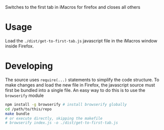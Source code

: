 Switches to the first tab in iMacros for firefox and closes all others

# Usage

Load the `./dist/get-to-first-tab.js` javascript file in the iMacros window inside Firefox.

# Developing

The source uses `require(...)` statements to simplify the code structure. To make changes and load the new file in Firefox, the javascript source must first be bundled into a single file. An easy way to do this is to use the `browserify` module

```bash
npm install -g browserify # install browserify globally
cd /path/to/this/repo
make bundle
# or execute directly, skipping the makefile
# browserify index.js -o ./dist/get-to-first-tab.js
```
